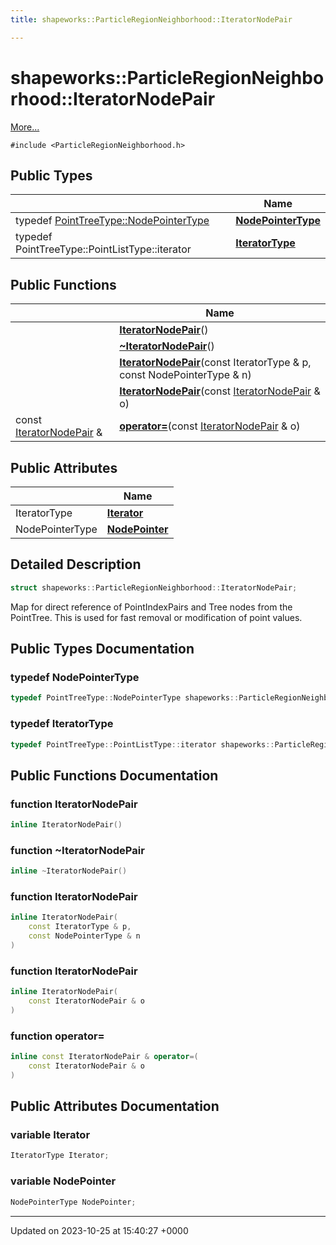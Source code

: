 ```yaml
---
title: shapeworks::ParticleRegionNeighborhood::IteratorNodePair

---
```


# shapeworks::ParticleRegionNeighborhood::IteratorNodePair



 [More...](#detailed-description)


`#include <ParticleRegionNeighborhood.h>`

## Public Types

|                | Name           |
| -------------- | -------------- |
| typedef [PointTreeType::NodePointerType](../Classes/classshapeworks_1_1PowerOfTwoPointTree.md#typedef-nodepointertype) | **[NodePointerType](../Classes/structshapeworks_1_1ParticleRegionNeighborhood_1_1IteratorNodePair.md#typedef-nodepointertype)**  |
| typedef PointTreeType::PointListType::iterator | **[IteratorType](../Classes/structshapeworks_1_1ParticleRegionNeighborhood_1_1IteratorNodePair.md#typedef-iteratortype)**  |

## Public Functions

|                | Name           |
| -------------- | -------------- |
| | **[IteratorNodePair](../Classes/structshapeworks_1_1ParticleRegionNeighborhood_1_1IteratorNodePair.md#function-iteratornodepair)**() |
| | **[~IteratorNodePair](../Classes/structshapeworks_1_1ParticleRegionNeighborhood_1_1IteratorNodePair.md#function-~iteratornodepair)**() |
| | **[IteratorNodePair](../Classes/structshapeworks_1_1ParticleRegionNeighborhood_1_1IteratorNodePair.md#function-iteratornodepair)**(const IteratorType & p, const NodePointerType & n) |
| | **[IteratorNodePair](../Classes/structshapeworks_1_1ParticleRegionNeighborhood_1_1IteratorNodePair.md#function-iteratornodepair)**(const [IteratorNodePair](../Classes/structshapeworks_1_1ParticleRegionNeighborhood_1_1IteratorNodePair.md) & o) |
| const [IteratorNodePair](../Classes/structshapeworks_1_1ParticleRegionNeighborhood_1_1IteratorNodePair.md) & | **[operator=](../Classes/structshapeworks_1_1ParticleRegionNeighborhood_1_1IteratorNodePair.md#function-operator=)**(const [IteratorNodePair](../Classes/structshapeworks_1_1ParticleRegionNeighborhood_1_1IteratorNodePair.md) & o) |

## Public Attributes

|                | Name           |
| -------------- | -------------- |
| IteratorType | **[Iterator](../Classes/structshapeworks_1_1ParticleRegionNeighborhood_1_1IteratorNodePair.md#variable-iterator)**  |
| NodePointerType | **[NodePointer](../Classes/structshapeworks_1_1ParticleRegionNeighborhood_1_1IteratorNodePair.md#variable-nodepointer)**  |

## Detailed Description

```cpp
struct shapeworks::ParticleRegionNeighborhood::IteratorNodePair;
```


Map for direct reference of PointIndexPairs and Tree nodes from the PointTree. This is used for fast removal or modification of point values. 

## Public Types Documentation

### typedef NodePointerType

```cpp
typedef PointTreeType::NodePointerType shapeworks::ParticleRegionNeighborhood::IteratorNodePair::NodePointerType;
```


### typedef IteratorType

```cpp
typedef PointTreeType::PointListType::iterator shapeworks::ParticleRegionNeighborhood::IteratorNodePair::IteratorType;
```


## Public Functions Documentation

### function IteratorNodePair

```cpp
inline IteratorNodePair()
```


### function ~IteratorNodePair

```cpp
inline ~IteratorNodePair()
```


### function IteratorNodePair

```cpp
inline IteratorNodePair(
    const IteratorType & p,
    const NodePointerType & n
)
```


### function IteratorNodePair

```cpp
inline IteratorNodePair(
    const IteratorNodePair & o
)
```


### function operator=

```cpp
inline const IteratorNodePair & operator=(
    const IteratorNodePair & o
)
```


## Public Attributes Documentation

### variable Iterator

```cpp
IteratorType Iterator;
```


### variable NodePointer

```cpp
NodePointerType NodePointer;
```


-------------------------------

Updated on 2023-10-25 at 15:40:27 +0000
